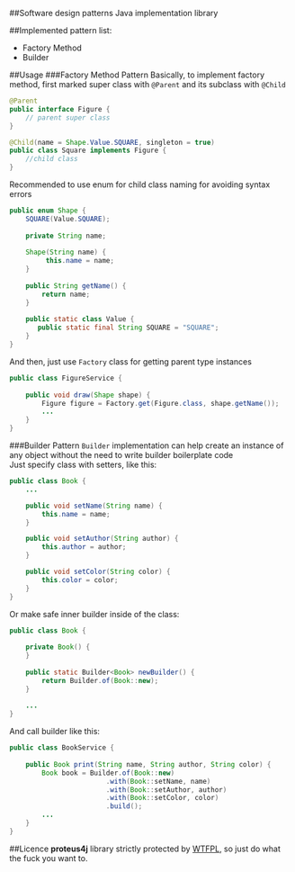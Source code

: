 ##Software design patterns Java implementation library

##Implemented pattern list:
- Factory Method
- Builder

##Usage
###Factory Method Pattern
Basically, to implement factory method, first marked super class with ```@Parent``` and its subclass with ```@Child```

```java
@Parent
public interface Figure {
    // parent super class
}

@Child(name = Shape.Value.SQUARE, singleton = true)
public class Square implements Figure {
    //child class
}
```

Recommended to use enum for child class naming for avoiding syntax errors

```java
public enum Shape {
    SQUARE(Value.SQUARE);
    
    private String name;
    
    Shape(String name) {
         this.name = name;
    }
    
    public String getName() {
        return name;
    }
    
    public static class Value {
       public static final String SQUARE = "SQUARE";
    }
}
```

And then, just use ```Factory``` class for getting parent type instances
```java
public class FigureService {
    
    public void draw(Shape shape) {
        Figure figure = Factory.get(Figure.class, shape.getName());
        ...
    }
}
```
###Builder Pattern
```Builder``` implementation can help create an instance of any object without the need to write builder boilerplate code\
Just specify class with setters, like this:

```java
public class Book {    
    ...

    public void setName(String name) {
        this.name = name;
    }

    public void setAuthor(String author) {
        this.author = author;
    }

    public void setColor(String color) {
        this.color = color;
    }
}
```
Or make safe inner builder inside of the class:
```java
public class Book {
    
    private Book() {
    }
    
    public static Builder<Book> newBuilder() {
        return Builder.of(Book::new);
    }
    
    ...
}
```
And call builder like this:
```java
public class BookService {
    
    public Book print(String name, String author, String color) {
        Book book = Builder.of(Book::new)
                        .with(Book::setName, name)
                        .with(Book::setAuthor, author)
                        .with(Book::setColor, color)
                        .build();
        ...
    }
}
```
##Licence
**proteus4j** library strictly protected by [WTFPL](http://www.wtfpl.net/), so just do what the fuck you want to. 
